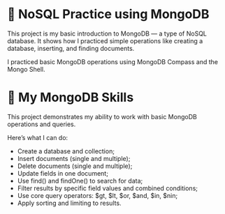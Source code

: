 # 🧭 NoSQL Practice using MongoDB

This project is my basic introduction to MongoDB — a type of NoSQL database.
It shows how I practiced simple operations like creating a database, inserting, and finding documents.

I practiced basic MongoDB operations using MongoDB Compass and the Mongo Shell.

# 🧠 My MongoDB Skills

This project demonstrates my ability to work with basic MongoDB operations and queries.

Here’s what I can do:
- Create a database and collection;
- Insert documents (single and multiple);
- Delete documents (single and multiple);
- Update fields in one document;
- Use find() and findOne() to search for data;
- Filter results by specific field values and combined conditions;
- Use core query operators: $gt, $lt, $or, $and, $in, $nin;
- Apply sorting and limiting to results.
